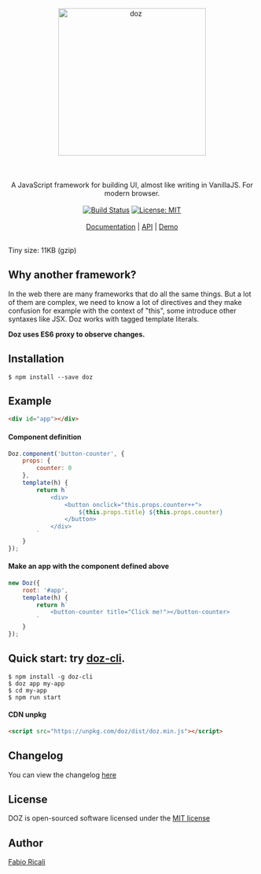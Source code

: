 <div align="center">
<br/><br/>
<img width="300" src="https://raw.githubusercontent.com/dozjs/doz/master/extra/doz.png" title="doz"/>
<br/><br/>
<br/><br/>
A JavaScript framework for building UI, almost like writing in VanillaJS. For modern browser.
<br/><br/>
<a href="https://travis-ci.org/dozjs/doz" target="_blank"><img src="https://travis-ci.org/dozjs/doz.svg?branch=master" title="Build Status"/></a>
<a href="https://opensource.org/licenses/MIT" target="_blank"><img src="https://img.shields.io/badge/License-MIT-yellow.svg" title="License: MIT"/></a>
<br/><br/>
<a href="https://github.com/dozjs/doz/blob/master/documentation/index.md">Documentation</a> | <a href="https://github.com/dozjs/doz/blob/master/documentation/api.md">API</a> | <a href="https://dozjs.github.io/doz/example/">Demo</a>
<br/><br/>
</div>

Tiny size: 11KB (gzip)

## Why another framework?
In the web there are many frameworks that do all the same things. But a lot of them are complex, we need to know a lot of directives and they make confusion for example with the context of "this", some introduce other syntaxes like JSX. Doz works with tagged template literals.

**Doz uses ES6 proxy to observe changes.**

## Installation
```
$ npm install --save doz
```

## Example

```html
<div id="app"></div>
```

#### Component definition

```javascript
Doz.component('button-counter', {
    props: {
        counter: 0
    },
    template(h) {
        return h`
            <div>
                <button onclick="this.props.counter++">
                    ${this.props.title} ${this.props.counter}
                </button>
            </div>
        `
    }
});
```

#### Make an app with the component defined above

```javascript
new Doz({
    root: '#app',
    template(h) {
        return h`
            <button-counter title="Click me!"></button-counter>
        `
    }
});
```

## Quick start: try [doz-cli](https://github.com/dozjs/doz-cli).
```
$ npm install -g doz-cli
$ doz app my-app
$ cd my-app
$ npm run start
```

#### CDN unpkg
```html
<script src="https://unpkg.com/doz/dist/doz.min.js"></script>
```

## Changelog
You can view the changelog <a target="_blank" href="https://github.com/dozjs/doz/blob/master/CHANGELOG.md">here</a>

## License
DOZ is open-sourced software licensed under the <a target="_blank" href="http://opensource.org/licenses/MIT">MIT license</a>

## Author
<a target="_blank" href="http://rica.li">Fabio Ricali</a>
